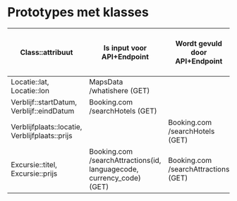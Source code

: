 # Prototypes met klasses

| Class::attribuut                               | Is input voor API+Endpoint     | Wordt gevuld door API+Endpoint | Wordt geleverd door eindgebruiker | Moet worden opgeslagen in de applicatie |
|------------------------------------------------|--------------------------------| ------------------------------ |-----------------------------------|-----------------------------------------|
| Locatie::lat, Locatie::lon                     | MapsData /whatishere (GET)     |                                | x                                 |                                         |
| Verblijf::startDatum, Verblijf::eindDatum      | Booking.com /searchHotels (GET) || x                                 |                                         |
| Verblijfplaats::locatie, Verblijfplaats::prijs | |Booking.com /searchHotels (GET)|| x                                       |
| Excursie::titel, Excursie::prijs | Booking.com /searchAttractions(id, languagecode, currency_code) (GET) | Booking.com /searchAttractions (GET) | | x |
